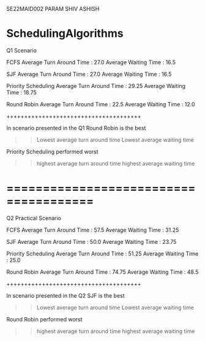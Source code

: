 SE22MAID002 PARAM SHIV ASHISH

# SchedulingAlgorithms
Q1 Scenario

FCFS
Average Turn Around Time : 27.0
Average Waiting Time : 16.5

SJF
Average Turn Around Time : 27.0
Average Waiting Time : 16.5

Priority Scheduling
Average Turn Around Time : 29.25
Average Waiting Time : 18.75

Round Robin
Average Turn Around Time : 22.5
Average Waiting Time : 12.0

++++++++++++++++++++++++++++++++++++++

In scenario presented in the Q1 
Round Robin is the best
>> Lowest average turn around time
>> Lowest average waiting time

Priority Scheduling performed worst
>> highest average turn around time
>> highest average waiting time

======================================
======================================

Q2 Practical Scenario

FCFS
Average Turn Around Time : 57.5
Average Waiting Time : 31.25

SJF
Average Turn Around Time : 50.0
Average Waiting Time : 23.75

Priority Scheduling
Average Turn Around Time : 51.25
Average Waiting Time : 25.0

Round Robin
Average Turn Around Time : 74.75
Average Waiting Time : 48.5

++++++++++++++++++++++++++++++++++++++

In scenario presented in the Q2 
SJF is the best
>> Lowest average turn around time
>> Lowest average waiting time

Round Robin performed worst
>> highest average turn around time
>> highest average waiting time
